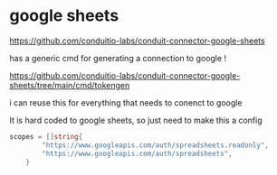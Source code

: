 # google sheets

https://github.com/conduitio-labs/conduit-connector-google-sheets

has a generic cmd for generating a connection to google !

https://github.com/conduitio-labs/conduit-connector-google-sheets/tree/main/cmd/tokengen

i can reuse this for everything that needs to conenct to google


It is hard coded to google sheets, so just need to make this a config

```go
scopes = []string{
		"https://www.googleapis.com/auth/spreadsheets.readonly",
		"https://www.googleapis.com/auth/spreadsheets",
	}
```




